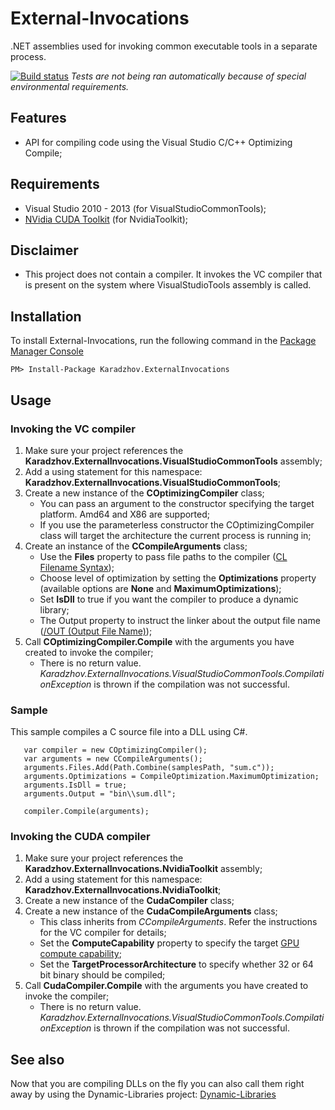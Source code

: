 # External-Invocations
.NET assemblies used for invoking common executable tools in a separate process.

[![Build status](https://ci.appveyor.com/api/projects/status/ug9ioss7q2fjmxml?svg=true)](https://ci.appveyor.com/project/Boyko-Karadzhov/external-invocations)
*Tests are not being ran automatically because of special environmental requirements.*

## Features
- API for compiling code using the Visual Studio C/C++ Optimizing Compile;

## Requirements
- Visual Studio 2010 - 2013 (for VisualStudioCommonTools);
- [NVidia CUDA Toolkit](https://developer.nvidia.com/cuda-toolkit) (for NvidiaToolkit);

## Disclaimer
- This project does not contain a compiler. It invokes the VC compiler that is present on the system where VisualStudioTools assembly is called.

## Installation

To install External-Invocations, run the following command in the [Package Manager Console](http://docs.nuget.org/docs/start-here/using-the-package-manager-console)

    PM> Install-Package Karadzhov.ExternalInvocations

## Usage

### Invoking the VC compiler
1. Make sure your project references the **Karadzhov.ExternalInvocations.VisualStudioCommonTools** assembly;
1. Add a using statement for this namespace: **Karadzhov.ExternalInvocations.VisualStudioCommonTools**;
1. Create a new instance of the **COptimizingCompiler** class;
   - You can pass an argument to the constructor specifying the target platform. Amd64 and X86 are supported;
   - If you use the parameterless constructor the COptimizingCompiler class will target the architecture the current process is running in;
1. Create an instance of the **CCompileArguments** class;
   - Use the **Files** property to pass file paths to the compiler ([CL Filename Syntax](http://msdn.microsoft.com/en-us/library/9bk45h3w.aspx));
   - Choose level of optimization by setting the **Optimizations** property (available options are **None** and **MaximumOptimizations**);
   - Set **IsDll** to true if you want the compiler to produce a dynamic library;
   - The Output property to instruct the linker about the output file name ([/OUT (Output File Name)](http://msdn.microsoft.com/en-us/library/8htcy933.aspx));
1. Call **COptimizingCompiler.Compile** with the arguments you have created to invoke the compiler;
   - There is no return value. _Karadzhov.ExternalInvocations.VisualStudioCommonTools.CompilationException_ is thrown if the compilation was not successful.

### Sample
This sample compiles a C source file into a DLL using C#.

```CSharp
   var compiler = new COptimizingCompiler();
   var arguments = new CCompileArguments();
   arguments.Files.Add(Path.Combine(samplesPath, "sum.c"));
   arguments.Optimizations = CompileOptimization.MaximumOptimization;
   arguments.IsDll = true;
   arguments.Output = "bin\\sum.dll";

   compiler.Compile(arguments);
```

### Invoking the CUDA compiler
1. Make sure your project references the **Karadzhov.ExternalInvocations.NvidiaToolkit** assembly;
1. Add a using statement for this namespace: **Karadzhov.ExternalInvocations.NvidiaToolkit**;
1. Create a new instance of the **CudaCompiler** class;
1. Create a new instance of the **CudaCompileArguments** class;
   - This class inherits from _CCompileArguments_. Refer the instructions for the VC compiler for details;
   - Set the **ComputeCapability** property to specify the target [GPU compute capability](https://developer.nvidia.com/cuda-gpus);
   - Set the **TargetProcessorArchitecture** to specify whether 32 or 64 bit binary should be compiled;
1. Call **CudaCompiler.Compile** with the arguments you have created to invoke the compiler;
   - There is no return value. _Karadzhov.ExternalInvocations.VisualStudioCommonTools.CompilationException_ is thrown if the compilation was not successful.

## See also

Now that you are compiling DLLs on the fly you can also call them right away by using the Dynamic-Libraries project: [Dynamic-Libraries](https://github.com/Boyko-Karadzhov/Dynamic-Libraries)
